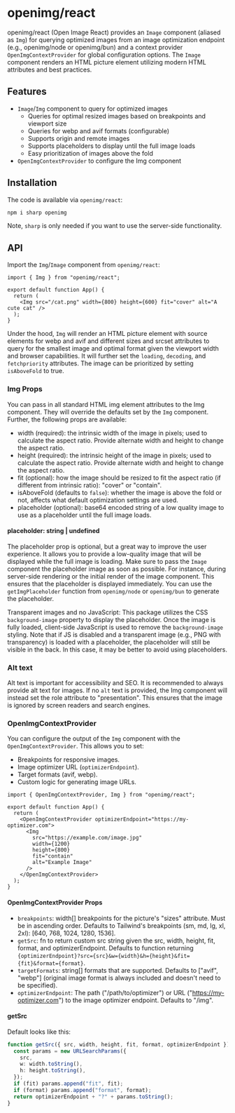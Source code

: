 # openimg/react

openimg/react (Open Image React) provides an `Image` component (aliased as `Img`) for querying optimized images from an image optimization endpoint (e.g., openimg/node or openimg/bun) and a context provider `OpenImgContextProvider` for global configuration options. The `Image` component renders an HTML picture element utilizing modern HTML attributes and best practices.

## Features

- `Image`/`Img` component to query for optimized images
  - Queries for optimal resized images based on breakpoints and viewport size
  - Queries for webp and avif formats (configurable)
  - Supports origin and remote images
  - Supports placeholders to display until the full image loads
  - Easy prioritization of images above the fold
- `OpenImgContextProvider` to configure the Img component

## Installation

The code is available via `openimg/react`:

```bash
npm i sharp openimg
```

Note, `sharp` is only needed if you want to use the server-side functionality.

## API

Import the `Img`/`Image` component from `openimg/react`:

```tsx
import { Img } from "openimg/react";

export default function App() {
  return (
    <Img src="/cat.png" width={800} height={600} fit="cover" alt="A cute cat" />
  );
}
```

Under the hood, `Img` will render an HTML picture element with source elements for webp and avif and different sizes and srcset attributes to query for the smallest image and optimal format given the viewport width and browser capabilities. It will further set the `loading`, `decoding`, and `fetchpriority` attributes. The image can be prioritized by setting `isAboveFold` to true.

### Img Props

You can pass in all standard HTML img element attributes to the Img component. They will override the defaults set by the `Img` component. Further, the following props are available:

- width (required): the intrinsic width of the image in pixels; used to calculate the aspect ratio. Provide alternate width and height to change the aspect ratio.
- height (required): the intrinsic height of the image in pixels; used to calculate the aspect ratio. Provide alternate width and height to change the aspect ratio.
- fit (optional): how the image should be resized to fit the aspect ratio (if different from intrinsic ratio): "cover" or "contain".
- isAboveFold (defaults to `false`): whether the image is above the fold or not, affects what default optimization settings are used.
- placeholder (optional): base64 encoded string of a low quality image to use as a placeholder until the full image loads.

#### placeholder: string | undefined

The placeholder prop is optional, but a great way to improve the user experience. It allows you to provide a low-quality image that will be displayed while the full image is loading. Make sure to pass the `Image` component the placeholder image as soon as possible. For instance, during server-side rendering or the initial render of the image component. This ensures that the placeholder is displayed immediately. You can use the `getImgPlaceholder` function from `openimg/node` or `openimg/bun` to generate the placeholder.

Transparent images and no JavaScript: This package utilizes the CSS `background-image` property to display the placeholder. Once the image is fully loaded, client-side JavaScript is used to remove the `background-image` styling. Note that if JS is disabled and a transparent image (e.g., PNG with transparency) is loaded with a placeholder, the placeholder will still be visible in the back. In this case, it may be better to avoid using placeholders.

### Alt text

Alt text is important for accessibility and SEO. It is recommended to always provide alt text for images. If no `alt` text is provided, the Img component will instead set the role attribute to "presentation". This ensures that the image is ignored by screen readers and search engines.

### OpenImgContextProvider

You can configure the output of the `Img` component with the `OpenImgContextProvider`. This allows you to set:

- Breakpoints for responsive images.
- Image optimizer URL (`optimizerEndpoint`).
- Target formats (avif, webp).
- Custom logic for generating image URLs.

```tsx
import { OpenImgContextProvider, Img } from "openimg/react";

export default function App() {
  return (
    <OpenImgContextProvider optimizerEndpoint="https://my-optimizer.com">
      <Img
        src="https://example.com/image.jpg"
        width={1200}
        height={800}
        fit="contain"
        alt="Example Image"
      />
    </OpenImgContextProvider>
  );
}
```

#### OpenImgContextProvider Props

- `breakpoints`: width[] breakpoints for the picture's "sizes" attribute. Must be in ascending order. Defaults to Tailwind's breakpoints (sm, md, lg, xl, 2xl): [640, 768, 1024, 1280, 1536].
- `getSrc`: fn to return custom src string given the src, width, height, fit, format, and optimizerEndpoint. Defaults to function returning `{optimizerEndpoint}?src={src}&w={width}&h={height}&fit={fit}&format={format}`.
- `targetFormats`: string[] formats that are supported. Defaults to ["avif", "webp"] (original image format is always included and doesn't need to be specified).
- `optimizerEndpoint`: The path ("/path/to/optimizer") or URL ("https://my-optimizer.com") to the image optimizer endpoint. Defaults to "/img".

#### getSrc

Default looks like this:

```ts
function getSrc({ src, width, height, fit, format, optimizerEndpoint }) {
  const params = new URLSearchParams({
    src,
    w: width.toString(),
    h: height.toString(),
  });
  if (fit) params.append("fit", fit);
  if (format) params.append("format", format);
  return optimizerEndpoint + "?" + params.toString();
}
```
